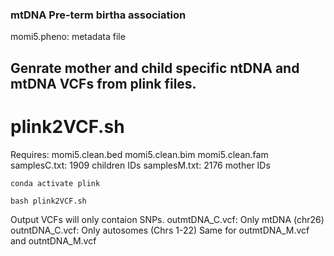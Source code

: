 ### mtDNA Pre-term birtha association

momi5.pheno: metadata file

## Genrate mother and child specific ntDNA and mtDNA VCFs from plink files.

# plink2VCF.sh
Requires: 
momi5.clean.bed  momi5.clean.bim  momi5.clean.fam
samplesC.txt: 1909 children  IDs
samplesM.txt: 2176 mother IDs

```
conda activate plink

bash plink2VCF.sh
```
Output VCFs will only contaion SNPs. 
outmtDNA_C.vcf: Only mtDNA (chr26)
outntDNA_C.vcf: Only autosomes (Chrs 1-22)
Same for outmtDNA_M.vcf and outntDNA_M.vcf






